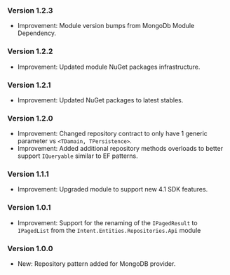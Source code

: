 ### Version 1.2.3

- Improvement: Module version bumps from MongoDb Module Dependency.

### Version 1.2.2

- Improvement: Updated module NuGet packages infrastructure.

### Version 1.2.1

- Improvement: Updated NuGet packages to latest stables.

### Version 1.2.0

- Improvement: Changed repository contract to only have 1 generic parameter <TDomain> vs `<TDamain, TPersistence>`.
- Improvement: Added additional repository methods overloads to better support `IQueryable` similar to EF patterns.

### Version 1.1.1

- Improvement: Upgraded module to support new 4.1 SDK features.

### Version 1.0.1

- Improvement: Support for the renaming of the `IPagedResult` to `IPagedList` from the `Intent.Entities.Repositories.Api` module

### Version 1.0.0

- New: Repository pattern added for MongoDB provider.
